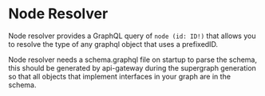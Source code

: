 # Node Resolver

Node resolver provides a GraphQL query of `node (id: ID!)` that allows you to resolve the type of any graphql object that uses a prefixedID.

Node resolver needs a schema.graphql file on startup to parse the schema, this should be generated by api-gateway during the supergraph generation so that all objects that implement interfaces in your graph are in the schema.
